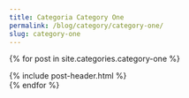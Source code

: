 ```yaml
---
title: Categoria Category One
permalink: /blog/category/category-one/
slug: category-one
---
```


{% for post in site.categories.category-one %}
  <article class="post">
    {% include post-header.html %}
  </article><!-- ./article -->
{% endfor %}
